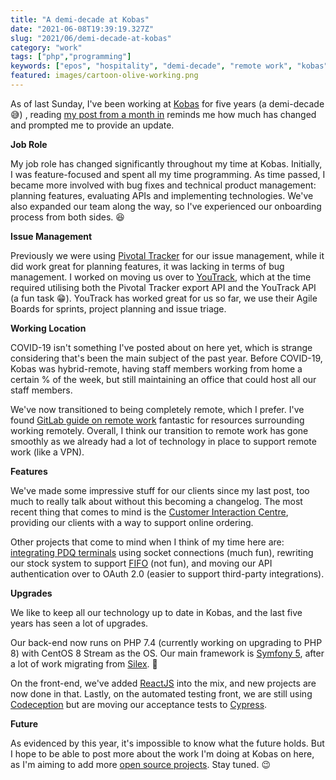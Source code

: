 ```yaml
---
title: "A demi-decade at Kobas"
date: "2021-06-08T19:39:19.327Z"  
slug: "2021/06/demi-decade-at-kobas"  
category: "work"  
tags: ["php","programming"]  
keywords: ["epos", "hospitality", "demi-decade", "remote work", "kobas"]
featured: images/cartoon-olive-working.png
---
```


As of last Sunday, I've been working at [Kobas](https://www.kobas.co.uk/) for five years (a demi-decade :sweat_smile:) , reading [my post from a month in](https://seanmcn.com/blog/2016/07/first-month-at-kobas/) reminds me how much has changed and prompted me to provide an update.

**Job Role**

My job role has changed significantly throughout my time at Kobas. Initially, I was feature-focused and spent all my time programming. As time passed, I became more involved with bug fixes and technical product management: planning features, evaluating APIs and implementing technologies. We've also expanded our team along the way, so I've experienced our onboarding process from both sides. :laughing:

**Issue Management**

Previously we were using [Pivotal Tracker](https://www.pivotaltracker.com/) for our issue management, while it did work great for planning features, it was lacking in terms of bug management. I worked on moving us over to [YouTrack](https://www.jetbrains.com/youtrack/), which at the time required utilising both the Pivotal Tracker export API and the YouTrack API (a fun task :grin:). YouTrack has worked great for us so far, we use their Agile Boards for sprints, project planning and issue triage.

**Working Location**

COVID-19 isn't something I've posted about on here yet, which is strange considering that's been the main subject of the past year. Before COVID-19, Kobas was hybrid-remote, having staff members working from home a certain % of the week, but still maintaining an office that could host all our staff members.

We've now transitioned to being completely remote, which I prefer. I've found [GitLab guide on remote work](https://about.gitlab.com/company/culture/all-remote/guide/) fantastic for resources surrounding working remotely. Overall, I think our transition to remote work has gone smoothly as we already had a lot of technology in place to support remote work (like a VPN).

**Features**

We've made some impressive stuff for our clients since my last post, too much to really talk about without this becoming a changelog. The most recent thing that comes to mind is the [Customer Interaction Centre](https://www.kobas.co.uk/products/customer-interaction-centre/), providing our clients with a way to support online ordering.

Other projects that come to mind when I think of my time here are: [integrating PDQ terminals](https://www.kobas.co.uk/blog/march-madness-pdq-edition/) using socket connections (much fun), rewriting our stock system to support [FIFO](https://www.kobas.co.uk/blog/stock-project-update-first-in-first-out-fifo/) (not fun), and moving our API authentication over to OAuth 2.0 (easier to support third-party integrations).

**Upgrades**

We like to keep all our technology up to date in Kobas, and the last five years has seen a lot of upgrades.

Our back-end now runs on PHP 7.4 (currently working on upgrading to PHP 8) with CentOS 8 Stream as the OS. Our main framework is [Symfony 5](https://symfony.com/), after a lot of work migrating from [Silex](https://silex.symfony.com/). :grimacing:

On the front-end, we've added [ReactJS](https://reactjs.org/) into the mix, and new projects are now done in that. Lastly, on the automated testing front, we are still using [Codeception](https://codeception.com/) but are moving our acceptance tests to [Cypress](https://www.cypress.io/).

**Future**

As evidenced by this year, it's impossible to know what the future holds. But I hope to be able to post more about the work I'm doing at Kobas on here, as I'm aiming to add more [open source projects](https://github.com/KOBASSoftware/). Stay tuned. :wink: